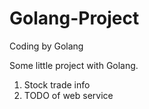 # Golang-Project
Coding by Golang

Some little project with Golang.
1. Stock trade info
2. TODO of web service
